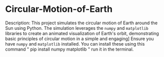 # Circular-Motion-of-Earth

 Description: This project simulates the circular motion of Earth around the Sun using Python. The simulation leverages the `numpy` and `matplotlib` libraries to create an animated visualization of Earth's orbit, demonstrating basic principles of circular motion in a simple and engaging]
 Ensure you have `numpy` and `matplotlib` installed. You can install these using this command " pip install numpy matplotlib " run it in the terminal. 
 

